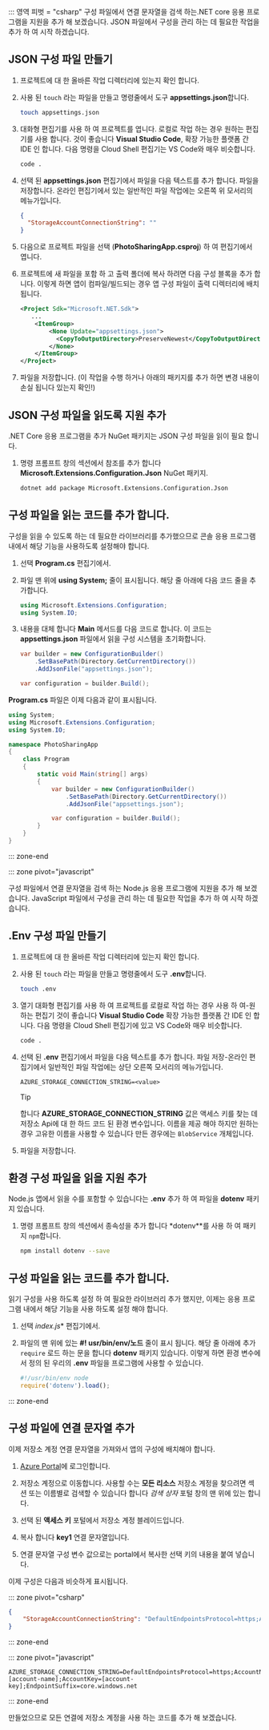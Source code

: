 ::: 영역 피벗 = "csharp" 구성 파일에서 연결 문자열을 검색 하는.NET core 응용 프로그램을 지원을 추가 해 보겠습니다. JSON 파일에서 구성을 관리 하는 데 필요한 작업을 추가 하 여 시작 하겠습니다.

## <a name="create-a-json-configuration-file"></a>JSON 구성 파일 만들기

1. 프로젝트에 대 한 올바른 작업 디렉터리에 있는지 확인 합니다.

1. 사용 된 `touch` 라는 파일을 만들고 명령줄에서 도구 **appsettings.json**합니다.

    ```bash
    touch appsettings.json
    ```

1. 대화형 편집기를 사용 하 여 프로젝트를 엽니다. 로컬로 작업 하는 경우 원하는 편집기를 사용 합니다. 것이 좋습니다 **Visual Studio Code**, 확장 가능한 플랫폼 간 IDE 인 합니다. 다음 명령을 Cloud Shell 편집기는 VS Code와 매우 비슷합니다.

    ```bash
    code .
    ```

1. 선택 된 **appsettings.json** 편집기에서 파일을 다음 텍스트를 추가 합니다. 파일을 저장합니다. 온라인 편집기에서 있는 일반적인 파일 작업에는 오른쪽 위 모서리의 메뉴가입니다.

    ```json
    {
      "StorageAccountConnectionString": ""
    }
    ```

1. 다음으로 프로젝트 파일을 선택 (**PhotoSharingApp.csproj**) 하 여 편집기에서 엽니다.

1. 프로젝트에 새 파일을 포함 하 고 출력 폴더에 복사 하려면 다음 구성 블록을 추가 합니다. 이렇게 하면 앱이 컴파일/빌드되는 경우 앱 구성 파일이 출력 디렉터리에 배치됩니다.

    ```xml
    <Project Sdk="Microsoft.NET.Sdk">
       ...
        <ItemGroup>
            <None Update="appsettings.json">
              <CopyToOutputDirectory>PreserveNewest</CopyToOutputDirectory>
            </None>
        </ItemGroup>
    </Project>
    ```

1. 파일을 저장합니다. (이 작업을 수행 하거나 아래의 패키지를 추가 하면 변경 내용이 손실 됩니다 있는지 확인!)

## <a name="add-support-to-read-a-json-configuration-file"></a>JSON 구성 파일을 읽도록 지원 추가

.NET Core 응용 프로그램을 추가 NuGet 패키지는 JSON 구성 파일을 읽이 필요 합니다.

1. 명령 프롬프트 창의 섹션에서 참조를 추가 합니다 **Microsoft.Extensions.Configuration.Json** NuGet 패키지.

    ```bash
    dotnet add package Microsoft.Extensions.Configuration.Json
    ```

## <a name="add-code-to-read-the-configuration-file"></a>구성 파일을 읽는 코드를 추가 합니다.

구성을 읽을 수 있도록 하는 데 필요한 라이브러리를 추가했으므로 콘솔 응용 프로그램 내에서 해당 기능을 사용하도록 설정해야 합니다.

1. 선택 **Program.cs** 편집기에서.

1. 파일 맨 위에 **using System;** 줄이 표시됩니다. 해당 줄 아래에 다음 코드 줄을 추가합니다.

    ```csharp
    using Microsoft.Extensions.Configuration;
    using System.IO;
    ```

1. 내용을 대체 합니다 **Main** 메서드를 다음 코드로 합니다. 이 코드는 **appsettings.json** 파일에서 읽을 구성 시스템을 초기화합니다.

    ```csharp
    var builder = new ConfigurationBuilder()
        .SetBasePath(Directory.GetCurrentDirectory())
        .AddJsonFile("appsettings.json");

    var configuration = builder.Build();
    ```

**Program.cs** 파일은 이제 다음과 같이 표시됩니다.

```csharp
using System;
using Microsoft.Extensions.Configuration;
using System.IO;

namespace PhotoSharingApp
{
    class Program
    {
        static void Main(string[] args)
        {
            var builder = new ConfigurationBuilder()
                .SetBasePath(Directory.GetCurrentDirectory())
                .AddJsonFile("appsettings.json");

            var configuration = builder.Build();            
        }
    }
}
```

::: zone-end

::: zone pivot="javascript"

구성 파일에서 연결 문자열을 검색 하는 Node.js 응용 프로그램에 지원을 추가 해 보겠습니다. JavaScript 파일에서 구성을 관리 하는 데 필요한 작업을 추가 하 여 시작 하겠습니다.

## <a name="create-a-env-configuration-file"></a>.Env 구성 파일 만들기

1. 프로젝트에 대 한 올바른 작업 디렉터리에 있는지 확인 합니다.

1. 사용 된 `touch` 라는 파일을 만들고 명령줄에서 도구 **.env**합니다.

    ```bash
    touch .env
    ```

1. 열기 대화형 편집기를 사용 하 여 프로젝트를 로컬로 작업 하는 경우 사용 하 여-원하는 편집기 것이 좋습니다 **Visual Studio Code** 확장 가능한 플랫폼 간 IDE 인 합니다. 다음 명령을 Cloud Shell 편집기에 있고 VS Code와 매우 비슷합니다.
    
    ```bash
    code .
    ```

1. 선택 된 **.env** 편집기에서 파일을 다음 텍스트를 추가 합니다. 파일 저장-온라인 편집기에서 일반적인 파일 작업에는 상단 오른쪽 모서리의 메뉴가입니다.

    ```
    AZURE_STORAGE_CONNECTION_STRING=<value>
    ```

    > [!TIP]
    > 합니다 **AZURE_STORAGE_CONNECTION_STRING** 값은 액세스 키를 찾는 데 저장소 Api에 대 한 하드 코드 된 환경 변수입니다. 이름을 제공 해야 하지만 원하는 경우 고유한 이름을 사용할 수 있습니다 만든 경우에는 `BlobService` 개체입니다.

1. 파일을 저장합니다.

## <a name="add-support-to-read-an-environment-configuration-file"></a>환경 구성 파일을 읽을 지원 추가

Node.js 앱에서 읽을 수를 포함할 수 있습니다는 **.env** 추가 하 여 파일을 **dotenv** 패키지 있습니다.

1. 명령 프롬프트 창의 섹션에서 종속성을 추가 합니다 *dotenv**를 사용 하 여 패키지 `npm`합니다.

    ```bash
    npm install dotenv --save
    ```

## <a name="add-code-to-read-the-configuration-file"></a>구성 파일을 읽는 코드를 추가 합니다.

읽기 구성을 사용 하도록 설정 하 여 필요한 라이브러리 추가 했지만, 이제는 응용 프로그램 내에서 해당 기능을 사용 하도록 설정 해야 합니다.

1. 선택 *index.js** 편집기에서.

1. 파일의 맨 위에 있는 **#! usr/bin/env/노드** 줄이 표시 됩니다. 해당 줄 아래에 추가 `require` 로드 하는 문을 합니다 **dotenv** 패키지 있습니다. 이렇게 하면 환경 변수에서 정의 된 우리의 **.env** 파일을 프로그램에 사용할 수 있습니다.

    ```javascript
    #!/usr/bin/env node
    require('dotenv').load();

    ```
::: zone-end

## <a name="add-the-connection-string-to-the-configuration-file"></a>구성 파일에 연결 문자열 추가

이제 저장소 계정 연결 문자열을 가져와서 앱의 구성에 배치해야 합니다.

1. [Azure Portal](https://portal.azure.com/?azure-portal=true)에 로그인합니다.

1. 저장소 계정으로 이동합니다. 사용할 수는 **모든 리소스** 저장소 계정을 찾으려면 섹션 또는 이름별로 검색할 수 있습니다 합니다 _검색 상자_ 포털 창의 맨 위에 있는 합니다.

1. 선택 된 **액세스 키** 포털에서 저장소 계정 블레이드입니다.

1. 복사 합니다 **key1** 연결 문자열입니다.

1. 연결 문자열 구성 변수 값으로는 portal에서 복사한 선택 키의 내용을 붙여 넣습니다.

이제 구성은 다음과 비슷하게 표시됩니다.

::: zone pivot="csharp"
```json
{
    "StorageAccountConnectionString": "DefaultEndpointsProtocol=https;AccountName=[account-name];AccountKey=[account-key];EndpointSuffix=core.windows.net"
}
```
::: zone-end

::: zone pivot="javascript"
```
AZURE_STORAGE_CONNECTION_STRING=DefaultEndpointsProtocol=https;AccountName=[account-name];AccountKey=[account-key];EndpointSuffix=core.windows.net
```
::: zone-end

만들었으므로 모든 연결에 저장소 계정을 사용 하는 코드를 추가 해 보겠습니다.